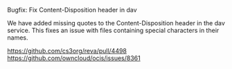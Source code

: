 Bugfix: Fix Content-Disposition header in dav

We have added missing quotes to the Content-Disposition header in the dav service. This fixes an issue with files containing special characters in their names.

https://github.com/cs3org/reva/pull/4498
https://github.com/owncloud/ocis/issues/8361
